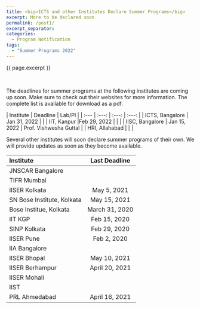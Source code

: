 ```yaml
---
title: <big>ICTS and other Institutes Declare Summer Programs</big>
excerpt: More to be declared soon
permalink: /post1/
excerpt_separator:
categories:
  - Program Notification
tags:
  - "Summer Programs 2022"
---
```


<span class="excerpt">{{ page.excerpt }}</span>

<br>

The deadlines for summer programs at the following institutes are coming up soon. Make sure to check out their websites for more information. The complete list is available for download as a <a href="/assets/docs/Summer-Programs-2022.pdf"  style="text-decoration:none">pdf</a>.

| Institute | Deadline | Lab/PI |
| :--- | :---: | :---: | :---: |
| <a href="https://www.icts.res.in/academic/summer-research-program"  style="text-decoration:none">ICTS, Bangalore</a> | Jan 31, 2022 |   |
| <a href="https://surge.iitk.ac.in/notification.html"  style="text-decoration:none">IIT, Kanpur</a> |Feb 29, 2022 |   |   |
| <a href="https://teelabiisc.wordpress.com/join-us/"  style="text-decoration:none">IISC, Bangalore</a> | Jan 15, 2022 | Prof. Vishwesha Guttal |
| <a href="https://www.hri.res.in/academics/physics/phy-vsp/"  style="text-decoration:none">HRI, Allahabad</a> | |  |

Several other institutes will soon declare summer programs of their own. We will provide updates as soon as they become available.

| Institute | Last Deadline |
| :--- | :---: |
| <a href="https://www.jncasr.ac.in/academic/fandeprogrammes"  style="text-decoration:none">JNSCAR Bangalore</a> |   |
| <a href="https://www.tifr.res.in/~vsrp/faq/faq.htm"  style="text-decoration:none">TIFR Mumbai </a> |   |
| <a href="https://www.iiserkol.ac.in/~summer.research/"  style="text-decoration:none">IISER Kolkata</a> | May 5, 2021 |
| <a href="https://www.bose.res.in/LinkageProgrammes/VASP/Events.jsp"  style="text-decoration:none">SN Bose Institute, Kolkata</a> | May 15, 2021 |
| <a href="http://www.jcbose.ac.in/summer-training"  style="text-decoration:none">Bose Institue, Kolkata</a> | March 31, 2020 |
| <a href="http://www.cts.iitkgp.ac.in/?id=fellow"  style="text-decoration:none">IIT KGP</a> | Feb 15, 2020 |
| <a href="http://www.saha.ac.in/web/summer-home"  style="text-decoration:none">SINP Kolkata</a> | Feb 29, 2020 |
| <a href="http://sites.iiserpune.ac.in/~issp/"  style="text-decoration:none">IISER Pune</a> | Feb  2, 2020 |
| <a href="https://www.iiap.res.in/?q=degree"  style="text-decoration:none">IIA Bangalore</a> |  |
| <a href="https://www.iiserb.ac.in/doaa/internship"  style="text-decoration:none">IISER Bhopal</a> | May 10, 2021 |
| <a href="https://www.iiserbpr.ac.in/index.php?category=doaa&pid=internship"  style="text-decoration:none">IISER Berhampur</a> | April 20, 2021 |
| <a href="https://web.iisermohali.ac.in/dept/physics/summerprogram.html"  style="text-decoration:none">IISER Mohali</a> |  |
| <a href="https://www.iist.ac.in/career/4"  style="text-decoration:none">IIST</a> |  |
| <a href="https://www.prl.res.in/prl-eng/summer_internship"  style="text-decoration:none">PRL Ahmedabad</a> | April 16, 2021 ||

